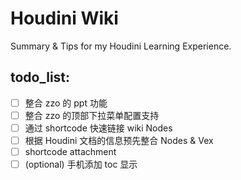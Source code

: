 # Houdini Wiki

Summary & Tips for my Houdini Learning Experience.

## todo_list:

- [ ] 整合 zzo 的 ppt 功能
- [ ] 整合 zzo 的顶部下拉菜单配置支持
- [ ] 通过 shortcode 快速链接 wiki Nodes
- [ ] 根据 Houdini 文档的信息预先整合 Nodes & Vex 
- [ ] shortcode attachment
- [ ] (optional) 手机添加 toc 显示